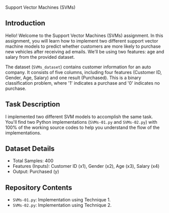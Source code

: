  Support Vector Machines (SVMs)

## Introduction

Hello! Welcome to the Support Vector Machines (SVMs) assignment. In this assignment, you will learn how to implement two different support vector machine models to predict whether customers are more likely to purchase new vehicles after receiving ad emails. We'll be using two features: age and salary from the provided dataset.

The dataset (`SVMs_dataset`) contains customer information for an auto company. It consists of five columns, including four features (Customer ID, Gender, Age, Salary) and one result (Purchased). This is a binary classification problem, where '1' indicates a purchase and '0' indicates no purchase.

## Task Description

I implemented two different SVM models to accomplish the same task. You'll find two Python implementations (`SVMs-01.py` and `SVMs-02.py`) with 100% of the working source codes to help you understand the flow of the implementations.

## Dataset Details

- Total Samples: 400
- Features (Inputs): Customer ID (x1), Gender (x2), Age (x3), Salary (x4)
- Output: Purchased (y)

## Repository Contents

- `SVMs-01.py`: Implementation using Technique 1.
- `SVMs-02.py`: Implementation using Technique 2.
